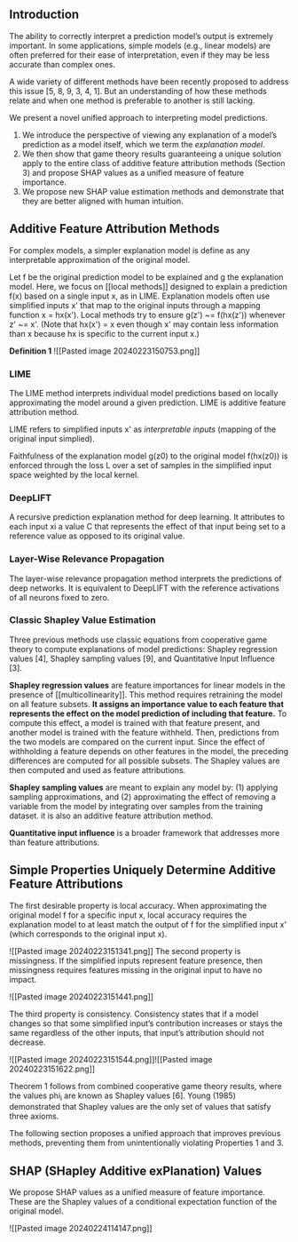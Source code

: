 

## Introduction

The ability to correctly interpret a prediction model’s output is extremely important. In some applications, simple models (e.g., linear models) are often preferred for their ease of interpretation, even if they may be less accurate than complex ones.

A wide variety of different methods have been recently proposed to address this issue [5, 8, 9, 3, 4, 1]. But an understanding of how these methods relate and when one method is preferable to another is still lacking.

We present a novel unified approach to interpreting model predictions.

1. We introduce the perspective of viewing any explanation of a model’s prediction as a model itself, which we term the *explanation model*.
2. We then show that game theory results guaranteeing a unique solution apply to the entire class of additive feature attribution methods (Section 3) and propose SHAP values as a unified measure of feature importance.
3. We propose new SHAP value estimation methods and demonstrate that they are better aligned with human intuition.

## Additive Feature Attribution Methods

For complex models, a simpler explanation model is define as any interpretable approximation of the original model.

Let f be the original prediction model to be explained and g the explanation model. Here, we focus on [[local methods]] designed to explain a prediction f(x) based on a single input x, as in LIME. Explanation models often use simplified inputs x' that map to the original inputs through a mapping function x = hx(x'). Local methods try to ensure g(z') ~= f(hx(z')) whenever z' ~= x'.
(Note that hx(x') = x even though x' may contain less information than x because hx is specific to the current input x.)

**Definition 1**
![[Pasted image 20240223150753.png]]
### LIME

The LIME method interprets individual model predictions based on locally approximating the model around a given prediction. LIME is additive feature attribution method.

LIME refers to simplified inputs x' as *interpretable inputs* (mapping of the original input simplied).

Faithfulness of the explanation model g(z0) to the original model f(hx(z0)) is enforced through the loss L over a set of samples in the simplified input space weighted by the local kernel.

### DeepLIFT
A recursive prediction explanation method for deep learning. It attributes to each input xi a value C that represents the effect of that input being set to a reference value as opposed to its original value.

### Layer-Wise Relevance Propagation
The layer-wise relevance propagation method interprets the predictions of deep networks. It is equivalent to DeepLIFT with the reference activations of all neurons fixed to zero.

### Classic Shapley Value Estimation
Three previous methods use classic equations from cooperative game theory to compute explanations of model predictions: Shapley regression values [4], Shapley sampling values [9], and Quantitative Input Influence [3].

**Shapley regression values** are feature importances for linear models in the presence of [[multicollinearity]]. This method requires retraining the model on all feature subsets. **It assigns an importance value to each feature that represents the effect on the model prediction of including that feature.** To compute this effect, a model is trained with that feature present, and another model is trained with the feature withheld. Then, predictions from the two models are compared on the current input. Since the effect of withholding a feature depends on other features in the model, the preceding differences are computed for all possible subsets. The Shapley values are then computed and used as feature attributions.


**Shapley sampling values** are meant to explain any model by: (1) applying sampling approximations, and (2) approximating the effect of removing a variable from the model by integrating
over samples from the training dataset. it is also an additive feature attribution method.

**Quantitative input influence** is a broader framework that addresses more than feature attributions.


## Simple Properties Uniquely Determine Additive Feature Attributions

The first desirable property is local accuracy. When approximating the original model f for a specific input x, local accuracy requires the explanation model to at least match the output of f for the simplified input x' (which corresponds to the original input x).

![[Pasted image 20240223151341.png]]
The second property is missingness. If the simplified inputs represent feature presence, then missingness requires features missing in the original input to have no impact.

![[Pasted image 20240223151441.png]]

The third property is consistency. Consistency states that if a model changes so that some simplified input’s contribution increases or stays the same regardless of the other inputs, that input’s attribution should not decrease.

![[Pasted image 20240223151544.png]]![[Pasted image 20240223151622.png]]

Theorem 1 follows from combined cooperative game theory results, where the values phi<sub>i</sub> are known as Shapley values [6]. Young (1985) demonstrated that Shapley values are the only set of values that satisfy three axioms.

The following section proposes a unified approach that improves previous methods, preventing them from unintentionally violating Properties 1 and 3.

## SHAP (SHapley Additive exPlanation) Values

We propose SHAP values as a unified measure of feature importance. These are the Shapley values of a conditional expectation function of the original model.

![[Pasted image 20240224114147.png]]
